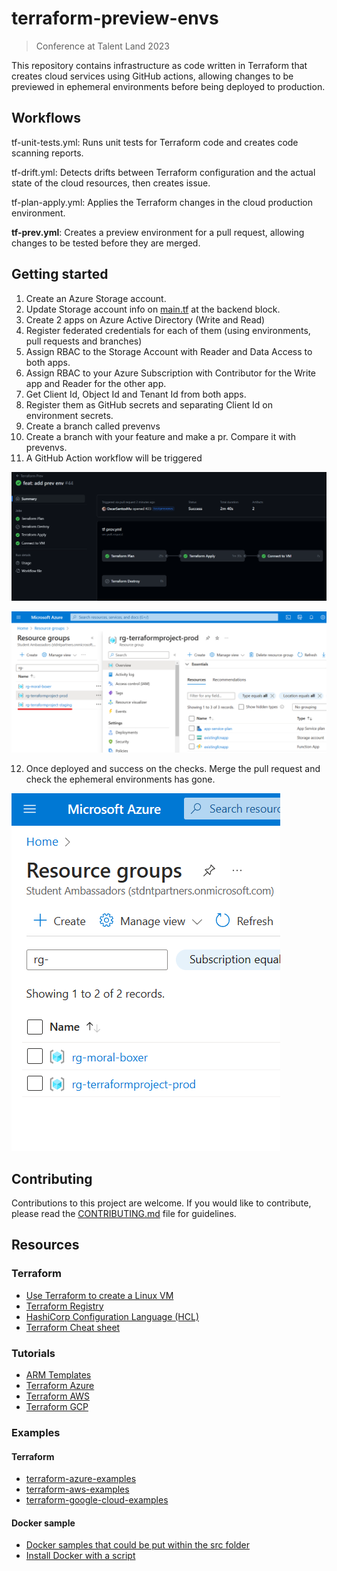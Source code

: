 # terraform-preview-envs

> Conference at Talent Land 2023

This repository contains infrastructure as code written in Terraform that creates cloud services using GitHub actions, allowing changes to be previewed in ephemeral environments before being deployed to production.

## Workflows

tf-unit-tests.yml: Runs unit tests for Terraform code and creates code scanning reports.

tf-drift.yml: Detects drifts between Terraform configuration and the actual state of the cloud resources, then creates issue.

tf-plan-apply.yml: Applies the Terraform changes in the cloud production environment.

**tf-prev.yml**: Creates a preview environment for a pull request, allowing changes to be tested before they are merged.

## Getting started

1. Create an Azure Storage account.
2. Update Storage account info on [main.tf](main.tf) at the backend block.
3. Create 2 apps on Azure Active Directory (Write and Read)
4. Register federated credentials for each of them (using environments, pull requests and branches)
5. Assign RBAC to the Storage Account with Reader and Data Access to both apps.
6. Assign RBAC to your Azure Subscription with Contributor for the Write app and Reader for the other app.
7. Get Client Id, Object Id and Tenant Id from both apps.
8. Register them as GitHub secrets and separating Client Id on environment secrets.
9. Create a branch called prevenvs
10. Create a branch with your feature and make a pr. Compare it with prevenvs.
11. A GitHub Action workflow will be triggered

![](static/img/pr%20deploy%20staging.png)

![](static/img/ephemeral%20staging.png)

12. Once deployed and success on the checks. Merge the pull request and check the ephemeral environments has gone.

![](static/img/resource%20groups%20after%20pr%20merge.png)


## Contributing

Contributions to this project are welcome. If you would like to contribute, please read the [CONTRIBUTING.md](#contributing) file for guidelines.

## Resources

### Terraform
* [Use Terraform to create a Linux VM](https://learn.microsoft.com/en-us/azure/virtual-machines/linux/quick-create-terraform?wt.mc_id=studentamb_118941)
* [Terraform Registry](https://registry.terraform.io/browse/providers)
* [HashiCorp Configuration Language (HCL)](https://github.com/hashicorp/hcl)
* [Terraform Cheat sheet](https://spacelift.io/blog/terraform-commands-cheat-sheet)

### Tutorials
* [ARM Templates](https://learn.microsoft.com/en-us/training/modules/create-azure-resource-manager-template-vs-code/?wt.mc_id=studentamb_118941)
* [Terraform Azure](https://developer.hashicorp.com/terraform/tutorials/azure-get-started)
* [Terraform AWS](https://developer.hashicorp.com/terraform/tutorials/aws-get-started)
* [Terraform GCP](https://developer.hashicorp.com/terraform/tutorials/gcp-get-started)

### Examples

#### Terraform
* [terraform-azure-examples](https://github.com/alfonsof/terraform-azure-examples)
* [terraform-aws-examples](https://github.com/alfonsof/terraform-aws-examples)
* [terraform-google-cloud-examples](https://github.com/alfonsof/terraform-google-cloud-examples)

#### Docker sample
- [Docker samples that could be put within the src folder](https://docs.docker.com/samples/)
- [Install Docker with a script](https://docs.docker.com/engine/install/centos/#install-using-the-convenience-script)